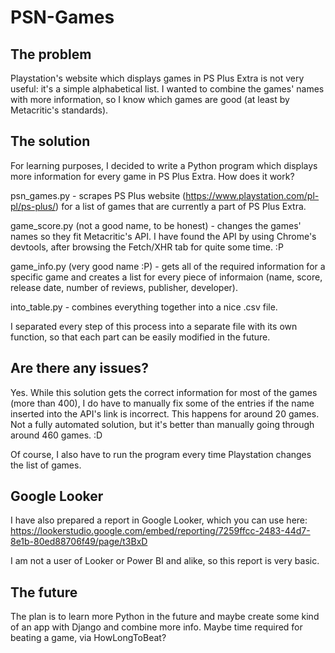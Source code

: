 # PSN-Games

## The problem
Playstation's website which displays games in PS Plus Extra is not very useful: it's a simple alphabetical list.
I wanted to combine the games' names with more information, so I know which games are good (at least by Metacritic's standards).

## The solution
For learning purposes, I decided to write a Python program which displays more information for every game in PS Plus Extra. How does it work?

psn_games.py - scrapes PS Plus website (https://www.playstation.com/pl-pl/ps-plus/) for a list of games that are currently a part of PS Plus Extra.

game_score.py (not a good name, to be honest) - changes the games' names so they fit Metacritic's API. I have found the API by using Chrome's devtools, after browsing the Fetch/XHR tab for quite some time. :P

game_info.py (very good name :P) - gets all of the required information for a specific game and creates a list for every piece of informaion (name, score, release date, number of reviews, publisher, developer).

into_table.py - combines everything together into a nice .csv file.

I separated every step of this process into a separate file with its own function, so that each part can be easily modified in the future.

## Are there any issues?
Yes. While this solution gets the correct information for most of the games (more than 400), I do have to manually fix some of the entries if the name inserted into the API's link is incorrect. This happens for around 20 games. Not a fully automated solution, but it's better than manually going through around 460 games. :D

Of course, I also have to run the program every time Playstation changes the list of games.

## Google Looker
I have also prepared a report in Google Looker, which you can use here:
https://lookerstudio.google.com/embed/reporting/7259ffcc-2483-44d7-8e1b-80ed88706f49/page/t3BxD

I am not a user of Looker or Power BI and alike, so this report is very basic. 

## The future
The plan is to learn more Python in the future and maybe create some kind of an app with Django and combine more info. Maybe time required for beating a game, via HowLongToBeat?

